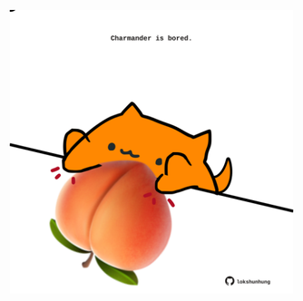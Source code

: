 <!-- built at 27/08/2022, 21:01:01 UTC -->
<p align="center">
  <img width="500" height="500" src="./ReadmeImage.svg">
</p>
